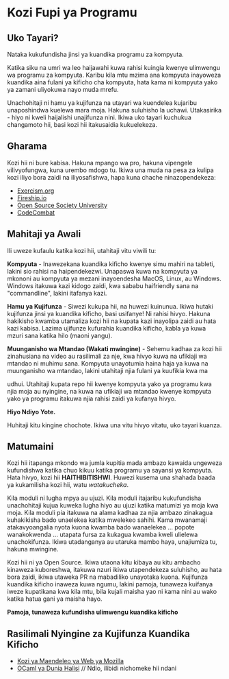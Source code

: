 # Kozi Fupi ya Programu

## Uko Tayari?

Nataka kukufundisha jinsi ya kuandika programu za kompyuta.

Katika siku na umri wa leo haijawahi kuwa rahisi kuingia kwenye ulimwengu wa programu za kompyuta. Karibu kila mtu mzima ana kompyuta inayoweza kuandika aina fulani ya kificho cha kompyuta, hata kama ni kompyuta yako ya zamani uliyokuwa nayo muda mrefu.

Unachohitaji ni hamu ya kujifunza na utayari wa kuendelea kujaribu unaposhindwa kuelewa mara moja. Hakuna suluhisho la uchawi. Utakasirika - hiyo ni kweli haijalishi unajifunza nini. Ikiwa uko tayari kuchukua changamoto hii, basi kozi hii itakusaidia kukuelekeza.

## Gharama

Kozi hii ni bure kabisa. Hakuna mpango wa pro, hakuna vipengele vilivyofungwa, kuna urembo mdogo tu. Ikiwa una muda na pesa za kulipa kozi iliyo bora zaidi na iliyosafishwa, hapa kuna chache ninazopendekeza:
- [Exercism.org](https://exercism.org/)
- [Fireship.io](https://fireship.io/)
- [Open Source Society University](https://github.com/ossu/computer-science)
- [CodeCombat](https://codecombat.com/)

## Mahitaji ya Awali

Ili uweze kufaulu katika kozi hii, utahitaji vitu viwili tu:

**Kompyuta** - Inawezekana kuandika kificho kwenye simu mahiri na tableti, lakini sio rahisi na haipendekezwi. Unapaswa kuwa na kompyuta ya mkononi au kompyuta ya mezani inayoendesha MacOS, Linux, au Windows. Windows itakuwa kazi kidogo zaidi, kwa sababu haifriendly sana na "commandline", lakini itafanya kazi.

**Hamu ya Kujifunza** - Siwezi kukupa hii, na huwezi kuinunua. Ikiwa hutaki kujifunza jinsi ya kuandika kificho, basi usifanye! Ni rahisi hivyo. Hakuna hakikisho kwamba utamaliza kozi hii na kupata kazi inayolipa zaidi au hata kazi kabisa. Lazima ujifunze kufurahia kuandika kificho, kabla ya kuwa mzuri sana katika hilo (maoni yangu).

**Muunganisho wa Mtandao (Wakati mwingine)** - Sehemu kadhaa za kozi hii zinahusiana na video au rasilimali za nje, kwa hivyo kuwa na ufikiaji wa mtandao ni muhimu sana. Kompyuta unayotumia haina haja ya kuwa na muunganisho wa mtandao, lakini utahitaji njia fulani ya kuufikia kwa ma

udhui. Utahitaji kupata repo hii kwenye kompyuta yako ya programu kwa njia moja au nyingine, na kuwa na ufikiaji wa mtandao kwenye kompyuta yako ya programu itakuwa njia rahisi zaidi ya kufanya hivyo.

**Hiyo Ndiyo Yote.**

Huhitaji kitu kingine chochote. Ikiwa una vitu hivyo vitatu, uko tayari kuanza.

## Matumaini

Kozi hii itapanga mkondo wa jumla kupitia mada ambazo kawaida ungeweza kufundishwa katika chuo kikuu katika programu ya sayansi ya kompyuta. Hata hivyo, kozi hii **HAITHIBITISHWI**. Huwezi kusema una shahada baada ya kukamilisha kozi hii, watu _watakucheka_.

Kila moduli ni lugha mpya au ujuzi. Kila moduli itajaribu kukufundisha unachohitaji kujua kuweka lugha hiyo au ujuzi katika matumizi ya moja kwa moja. Kila moduli pia itakuwa na alama kadhaa za njia ambazo zinakagua kuhakikisha bado unaelekea katika mwelekeo sahihi. Kama mwanamaji atakavyoangalia nyota kuona kwamba bado wanaelekea ... popote wanakokwenda ... utapata fursa za kukagua kwamba kweli ulielewa unachokifunza. Ikiwa utadanganya au utaruka mambo haya, unajiumiza tu, hakuna mwingine.

Kozi hii ni ya Open Source. Ikiwa utaona kitu kibaya au kitu ambacho kinaweza kuboreshwa, itakuwa nzuri ikiwa utapendekeza suluhisho, au hata bora zaidi, ikiwa utaweka PR na mabadiliko unayotaka kuona. Kujifunza kuandika kificho inaweza kuwa ngumu, lakini pamoja, tunaweza kuifanya iweze kupatikana kwa kila mtu, bila kujali maisha yao ni kama nini au wako katika hatua gani ya maisha hayo.

**Pamoja, tunaweza kufundisha ulimwengu kuandika kificho**

## Rasilimali Nyingine za Kujifunza Kuandika Kificho
- [Kozi ya Maendeleo ya Web ya Mozilla](https://developer.mozilla.org/en-US/docs/Learn/HTML)
- [OCaml ya Dunia Halisi](https://dev.realworldocaml.org/toc.html) // Ndio, ilibidi nichomeke hii ndani
